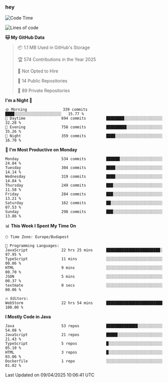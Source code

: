 ### hey

<!--START_SECTION:waka-->
![Code Time](http://img.shields.io/badge/Code%20Time-1%2C173%20hrs%2023%20mins-blue)

![Lines of code](https://img.shields.io/badge/From%20Hello%20World%20I%27ve%20Written-2.6%20million%20lines%20of%20code-blue)

**🐱 My GitHub Data** 

> 📦 1.1 MB Used in GitHub's Storage 
 > 
> 🏆 574 Contributions in the Year 2025
 > 
> 🚫 Not Opted to Hire
 > 
> 📜 14 Public Repositories 
 > 
> 🔑 89 Private Repositories 
 > 
**I'm a Night 🦉** 

```text
🌞 Morning                339 commits         ████░░░░░░░░░░░░░░░░░░░░░   15.77 % 
🌆 Daytime                694 commits         ████████░░░░░░░░░░░░░░░░░   32.28 % 
🌃 Evening                758 commits         █████████░░░░░░░░░░░░░░░░   35.26 % 
🌙 Night                  359 commits         ████░░░░░░░░░░░░░░░░░░░░░   16.70 % 
```
📅 **I'm Most Productive on Monday** 

```text
Monday                   534 commits         ██████░░░░░░░░░░░░░░░░░░░   24.84 % 
Tuesday                  304 commits         ████░░░░░░░░░░░░░░░░░░░░░   14.14 % 
Wednesday                319 commits         ████░░░░░░░░░░░░░░░░░░░░░   14.84 % 
Thursday                 249 commits         ███░░░░░░░░░░░░░░░░░░░░░░   11.58 % 
Friday                   284 commits         ███░░░░░░░░░░░░░░░░░░░░░░   13.21 % 
Saturday                 162 commits         ██░░░░░░░░░░░░░░░░░░░░░░░   07.53 % 
Sunday                   298 commits         ███░░░░░░░░░░░░░░░░░░░░░░   13.86 % 
```


📊 **This Week I Spent My Time On** 

```text
🕑︎ Time Zone: Europe/Budapest

💬 Programming Languages: 
JavaScript               22 hrs 25 mins      ████████████████████████░   97.95 % 
TypeScript               11 mins             ░░░░░░░░░░░░░░░░░░░░░░░░░   00.86 % 
HTML                     9 mins              ░░░░░░░░░░░░░░░░░░░░░░░░░   00.70 % 
JSON                     5 mins              ░░░░░░░░░░░░░░░░░░░░░░░░░   00.37 % 
textmate                 0 secs              ░░░░░░░░░░░░░░░░░░░░░░░░░   00.06 % 

🔥 Editors: 
WebStorm                 22 hrs 54 mins      █████████████████████████   100.00 % 
```

**I Mostly Code in Java** 

```text
Java                     53 repos            ██████████████░░░░░░░░░░░   54.08 % 
JavaScript               21 repos            █████░░░░░░░░░░░░░░░░░░░░   21.43 % 
TypeScript               5 repos             █░░░░░░░░░░░░░░░░░░░░░░░░   05.10 % 
HTML                     3 repos             █░░░░░░░░░░░░░░░░░░░░░░░░   03.06 % 
Dockerfile               1 repo              ░░░░░░░░░░░░░░░░░░░░░░░░░   01.02 % 
```




 Last Updated on 09/04/2025 10:06:41 UTC
<!--END_SECTION:waka-->
